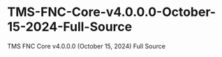 # TMS-FNC-Core-v4.0.0.0-October-15-2024-Full-Source
TMS FNC Core v4.0.0.0 (October 15, 2024) Full Source
